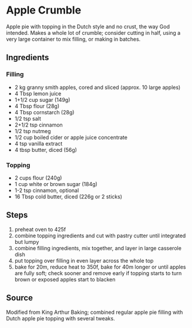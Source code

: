 # Apple Crumble

Apple pie with topping in the Dutch style and no crust, the way God intended.  Makes a whole lot of crumble; consider cutting in half, using a very large container to mix filling, or making in batches.

## Ingredients
### Filling
- 2 kg granny smith apples, cored and sliced (approx. 10 large apples)
- 4 Tbsp lemon juice
- 1+1/2 cup sugar (149g)
- 4 Tbsp flour (28g)
- 4 Tbsp cornstarch (28g)
- 1/2 tsp salt
- 2+1/2 tsp cinnamon
- 1/2 tsp nutmeg
- 1/2 cup boiled cider or apple juice concentrate
- 4 tsp vanilla extract
- 4 tbsp butter, diced (56g)

### Topping
- 2 cups flour (240g)
- 1 cup white or brown sugar (184g)
- 1-2 tsp cinnamon, optional
- 16 Tbsp cold butter, diced (226g or 2 sticks)

## Steps
1. preheat oven to 425f
2. combine topping ingredients and cut with pastry cutter until integrated but lumpy
3. combine filling ingredients, mix together, and layer in large casserole dish
4. put topping over filling in even layer across the whole top
5. bake for 20m, reduce heat to 350f, bake for 40m longer or until apples are fully soft; check sooner and remove early if topping starts to turn brown or exposed apples start to blacken

## Source
Modified from King Arthur Baking; combined regular apple pie filling with Dutch apple pie topping with several tweaks.